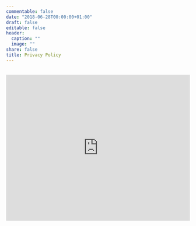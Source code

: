 ```yaml
---
commentable: false
date: "2018-06-28T00:00:00+01:00"
draft: false
editable: false
header:
  caption: ""
  image: ""
share: false
title: Privacy Policy
---
```




<br>
<iframe width="100%" height="400" scrolling="yes" frameborder="no" src="https://resulumit.shinyapps.io/likewise/"> </iframe>
<br>